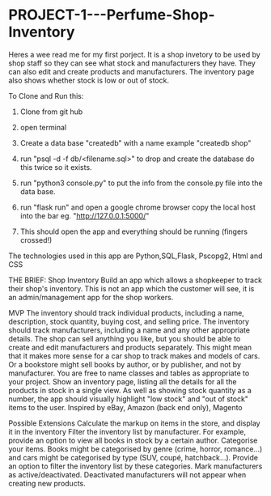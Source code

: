 # PROJECT-1---Perfume-Shop-Inventory


Heres a wee read me for my first porject. It is a shop invetory to be used by shop staff so they can see what stock and manufacturers they have. 
They can also edit and create products and manufacturers. The inventory page also shows whether stock is low or out of stock. 

To Clone and Run this:
1. Clone from git hub
2. open terminal 
3. Create a data base "createdb" with a name example "createdb shop"
4. run "psql -d <database name> -f db/<filename.sql>" to drop and create the database do this twice so it exists.
5. run "python3 console.py" to put the info from the console.py file into the data base. 

7. run "flask run" and open a google chrome browser copy the local host into the bar eg. "http://127.0.0.1:5000/"
8. This should open the app and everything should be running (fingers crossed!)

The technologies used in this app are Python,SQL,Flask, Pscopg2, Html and CSS


THE BRIEF:
Shop Inventory
Build an app which allows a shopkeeper to track their shop's inventory. This is not an app which the customer will see, it is an admin/management app for the shop workers.

MVP
The inventory should track individual products, including a name, description, stock quantity, buying cost, and selling price.
The inventory should track manufacturers, including a name and any other appropriate details.
The shop can sell anything you like, but you should be able to create and edit manufacturers and products separately.
This might mean that it makes more sense for a car shop to track makes and models of cars. Or a bookstore might sell books by author, or by publisher, and not by manufacturer. You are free to name classes and tables as appropriate to your project.
Show an inventory page, listing all the details for all the products in stock in a single view.
As well as showing stock quantity as a number, the app should visually highlight "low stock" and "out of stock" items to the user.
Inspired by
eBay, Amazon (back end only), Magento

Possible Extensions
Calculate the markup on items in the store, and display it in the inventory
Filter the inventory list by manufacturer. For example, provide an option to view all books in stock by a certain author.
Categorise your items. Books might be categorised by genre (crime, horror, romance...) and cars might be categorised by type (SUV, coupé, hatchback...). Provide an option to filter the inventory list by these categories.
Mark manufacturers as active/deactivated. Deactivated manufacturers will not appear when creating new products.
